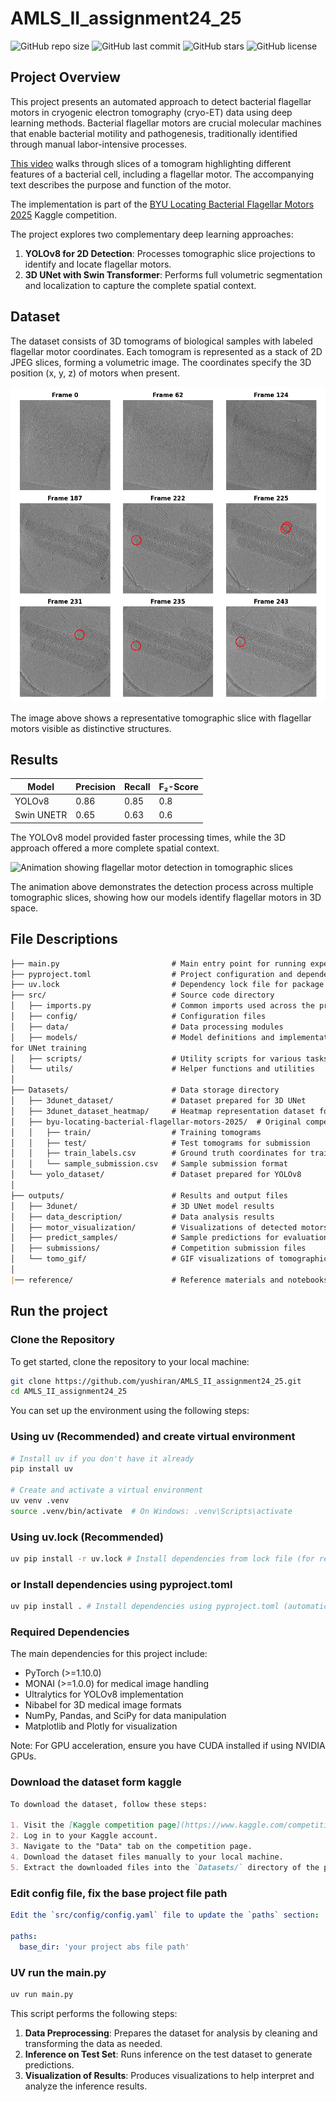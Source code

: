 # AMLS_II_assignment24_25
![GitHub repo size](https://img.shields.io/github/repo-size/yushiran/AMLS_II_assignment24_25)
![GitHub last commit](https://img.shields.io/github/last-commit/yushiran/AMLS_II_assignment24_25)
![GitHub stars](https://img.shields.io/github/stars/yushiran/AMLS_II_assignment24_25?style=social)
![GitHub license](https://img.shields.io/github/license/yushiran/AMLS_II_assignment24_25)
## Project Overview
This project presents an automated approach to detect bacterial flagellar motors in cryogenic electron tomography (cryo-ET) data using deep learning methods. Bacterial flagellar motors are crucial molecular machines that enable bacterial motility and pathogenesis, traditionally identified through manual labor-intensive processes.

[This video](https://www.cellstructureatlas.org/6-2-flagellar-motor.html) walks through slices of a tomogram highlighting different features of a bacterial cell, including a flagellar motor. The accompanying text describes the purpose and function of the motor.

The implementation is part of the [BYU Locating Bacterial Flagellar Motors 2025](https://www.kaggle.com/competitions/byu-locating-bacterial-flagellar-motors-2025/overview) Kaggle competition.

The project explores two complementary deep learning approaches:

1. **YOLOv8 for 2D Detection**: Processes tomographic slice projections to identify and locate flagellar motors.
2. **3D UNet with Swin Transformer**: Performs full volumetric segmentation and localization to capture the complete spatial context.

## Dataset

The dataset consists of 3D tomograms of biological samples with labeled flagellar motor coordinates. Each tomogram is represented as a stack of 2D JPEG slices, forming a volumetric image. The coordinates specify the 3D position (x, y, z) of motors when present.

![Example of a tomographic slice with visible flagellar motors](reference/latex/images/test_sample.png)

The image above shows a representative tomographic slice with flagellar motors visible as distinctive structures. 

## Results

| Model | Precision | Recall | F₂-Score |
|-------|-----------|--------|----------|
| YOLOv8 | 0.86 | 0.85 | 0.8 |
| Swin UNETR | 0.65 | 0.63 | 0.6 |

The YOLOv8 model provided faster processing times, while the 3D approach offered a more complete spatial context.

![Animation showing flagellar motor detection in tomographic slices](outputs/tomo_gif/patient_tomo_0a8f05.gif)

The animation above demonstrates the detection process across multiple tomographic slices, showing how our models identify flagellar motors in 3D space.

## File Descriptions
```markdown
├── main.py                         # Main entry point for running experiments
├── pyproject.toml                  # Project configuration and dependencies
├── uv.lock                         # Dependency lock file for package versions
├── src/                            # Source code directory
│   ├── imports.py                  # Common imports used across the project
│   ├── config/                     # Configuration files
│   ├── data/                       # Data processing modules
│   ├── models/                     # Model definitions and implementations
for UNet training
│   ├── scripts/                    # Utility scripts for various tasks
│   └── utils/                      # Helper functions and utilities
│
├── Datasets/                       # Data storage directory
│   ├── 3dunet_dataset/             # Dataset prepared for 3D UNet
│   ├── 3dunet_dataset_heatmap/     # Heatmap representation dataset for 3D UNet
│   ├── byu-locating-bacterial-flagellar-motors-2025/  # Original competition dataset
│   │   ├── train/                  # Training tomograms
│   │   ├── test/                   # Test tomograms for submission
│   │   ├── train_labels.csv        # Ground truth coordinates for training
│   │   └── sample_submission.csv   # Sample submission format
│   └── yolo_dataset/               # Dataset prepared for YOLOv8
│
├── outputs/                        # Results and output files
│   ├── 3dunet/                     # 3D UNet model results
│   ├── data_description/           # Data analysis results
│   ├── motor_visualization/        # Visualizations of detected motors
│   ├── predict_samples/            # Sample predictions for evaluation
│   ├── submissions/                # Competition submission files
│   └── tomo_gif/                   # GIF visualizations of tomographic slices
│
|── reference/                      # Reference materials and notebooks
```

## Run the project
### Clone the Repository

To get started, clone the repository to your local machine:

```bash
git clone https://github.com/yushiran/AMLS_II_assignment24_25.git
cd AMLS_II_assignment24_25
```


You can set up the environment using the following steps:
### Using uv (Recommended) and create virtual environment

```bash
# Install uv if you don't have it already
pip install uv

# Create and activate a virtual environment
uv venv .venv
source .venv/bin/activate  # On Windows: .venv\Scripts\activate
```
### Using uv.lock (Recommended)
```bash
uv pip install -r uv.lock # Install dependencies from lock file (for reproducible environment)
```

### or Install dependencies using pyproject.toml
```bash
uv pip install . # Install dependencies using pyproject.toml (automatically generates uv.lock)
```
### Required Dependencies

The main dependencies for this project include:
- PyTorch (>=1.10.0)
- MONAI (>=1.0.0) for medical image handling
- Ultralytics for YOLOv8 implementation
- Nibabel for 3D medical image formats
- NumPy, Pandas, and SciPy for data manipulation
- Matplotlib and Plotly for visualization

Note: For GPU acceleration, ensure you have CUDA installed if using NVIDIA GPUs.

### Download the dataset form kaggle
```markdown
To download the dataset, follow these steps:

1. Visit the [Kaggle competition page](https://www.kaggle.com/competitions/byu-locating-bacterial-flagellar-motors-2025/overview).
2. Log in to your Kaggle account.
3. Navigate to the "Data" tab on the competition page.
4. Download the dataset files manually to your local machine.
5. Extract the downloaded files into the `Datasets/` directory of the project.
```

### Edit config file, fix the base project file path
```yaml
Edit the `src/config/config.yaml` file to update the `paths` section:

paths:
  base_dir: 'your project abs file path'
```

### UV run the main.py

```bash
uv run main.py
```

This script performs the following steps:
1. **Data Preprocessing**: Prepares the dataset for analysis by cleaning and transforming the data as needed.
2. **Inference on Test Set**: Runs inference on the test dataset to generate predictions.
3. **Visualization of Results**: Produces visualizations to help interpret and analyze the inference results.
